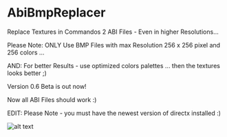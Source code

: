 # AbiBmpReplacer
Replace Textures in Commandos 2 ABI Files - Even in higher Resolutions...

Please Note: ONLY Use BMP Files with max Resolution 256 x 256 pixel and 256 colors ...

AND: For better Results - use optimized colors palettes ... then the textures looks better ;)


Version 0.6 Beta is out now!

Now all ABI Files should work :)


EDIT: Please Note - you must have the newest version of directx installed :)


![alt text](https://burncycle.de/share/Replacer06.png)
